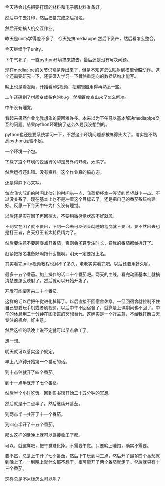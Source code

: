 今天待会儿先把要打印的材料和电子版材料准备好。

然后中午去打印，然后扫描完成之后报名。

然后开始搞人机交互作业。

昨天是unity学得差不多了，今天先搞mediapipe,然后下资产，然后看怎么整合。

今天继续学了unity。

下午气死了，一直python环境搞来搞去。最后还是没有解决问题。

现在mediapipe的关节识别是弄出来了，但是不知道怎么映射到模型骨骼动作。这个还需要研究一下，还要深入学习一下骨骼重定向的数据结构才能写。

晚上也是看视频，开始看b站视频，把编辑器用得再熟悉一些。

上午还碰到了材质变成紫色的bug，然后百度查出来了怎么解决。

中午没有睡觉。

看起来果然作业比我想象的要困难许多。本来以为下午可以基本解决mediapipe交互的问题。结果python环境搞了这么久是我没想到的。

python也还是要系统学习一下，不然这个环境问题都被搞得头大了。确实是不熟悉python,经验不足。

一个环境一个包。

下载了这个环境的包运行的却是另外的环境。太搞了。

然后运行还出错。没有资料。这个作业真的搞心态。

还是得静下心来写。

每次我实际用的时间比估计的时间长一点，我蓝桥杯拿一等奖的希望就小一点。不过没关系了。现在基本上也不是冲着这个目标去了，还是把自己的番茄系统构建好。反思一下今天中午为什么没有睡觉。

以后还是实在困了再回宿舍，不要稍微感觉状态不好就回。

不到实在困了就不要回，不到一会去可以倒头就睡的程度就不要回。要不然回去也是打王者，白天打王者太耗费精力了。

然后要注意不要跨零点开番茄，否则会多算专注时长，把我的番茄都给拆开了。

赶紧把报名准备好啊拖什么拖啊。明天一定要报上名。

其实看完unity视频教程也用不了多久，老老实实看完吧，以后还要用好久呢。

最多十五个番茄。加上操作的话二十个番茄吧。两天的主线。看完动画基本上就搞清楚要怎么映射了。然后就可以开始开发了。

开发可能要再来二十个番茄。

这样的话以后把午觉进化掉算了。以后直接不回宿舍休息。一但回宿舍就控制不住自己想要玩手机或者刷视频。以后中午不回宿舍了，就算是上课期间也不回了。中午的休息用二十分钟在图书馆的冥想替代。这确实是一个好主意，不给我打断白天专注的机会。好主意。

然后这样的话晚上说不定就可以早点收工了。

想一想。

明天就可以落实这个规定。

早上八点钟开始第一个番茄的话。

到十点钟就开了四个番茄。

到十一点半就开了七个番茄。

然后半个小时吃饭。回到图书馆开始二十五分钟的冥想。

然后就是十二点半了。然后继续开番茄。

到两点半一共开了十一个番茄。

到四点半开了十五个番茄。

那么这样的话晚上就可以直接收工了都。

可以，就这样吧，把午觉进化掉。不需要午觉。只要晚上睡饱，确实不需要。

要不然，总是上午开了七个番茄，然后下午玩到两三点，然后开了最多四个番茄就到晚上了。一到晚上就什么都不想干，很可能开了两个番茄就走了。然后就只有十三个番茄。

这样总是不达标怎么可以呢？


